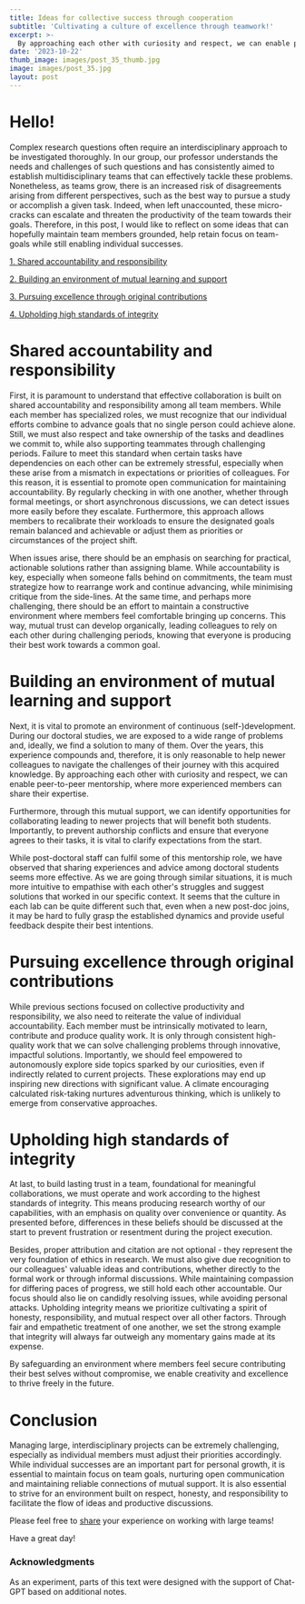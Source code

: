 ```yaml
---
title: Ideas for collective success through cooperation
subtitle: 'Cultivating a culture of excellence through teamwork!'
excerpt: >-
  By approaching each other with curiosity and respect, we can enable peer-to-peer mentorship, where more experienced members can share their expertise.
date: '2023-10-22'
thumb_image: images/post_35_thumb.jpg
image: images/post_35.jpg
layout: post
---
```



# Hello!

Complex research questions often require an interdisciplinary approach to be investigated thoroughly. In our group, our professor understands the needs and challenges of such questions and has consistently aimed to establish multidisciplinary teams that can effectively tackle these problems. Nonetheless, as teams grow, there is an increased risk of disagreements arising from different perspectives, such as the best way to pursue a study or accomplish a given task. Indeed, when left unaccounted, these micro-cracks can escalate and threaten the productivity of the team towards their goals. Therefore, in this post, I would like to reflect on some ideas that can hopefully maintain team members grounded, help retain focus on team-goals while still enabling individual successes.


[1. Shared accountability and responsibility](#accountability)

[2. Building an environment of mutual learning and support](#learning)

[3. Pursuing excellence through original contributions](#excellence)

[4. Upholding high standards of integrity](#integrity)


# <a name="accountability">Shared accountability and responsibility</a>

First, it is paramount to understand that effective collaboration is built on shared accountability and responsibility among all team members. While each member has specialized roles, we must recognize that our individual efforts combine to advance goals that no single person could achieve alone. Still, we must also respect and take ownership of the tasks and deadlines we commit to, while also supporting teammates through challenging periods. Failure to meet this standard when certain tasks have dependencies on each other can be extremely stressful, especially when these arise from a mismatch in expectations or priorities of colleagues. For this reason, it is essential to promote open communication for maintaining accountability. By regularly checking in with one another, whether through formal meetings, or short asynchronous discussions, we can detect issues more easily before they escalate. Furthermore, this approach allows members to recalibrate their workloads to ensure the designated goals remain balanced and achievable or adjust them as priorities or circumstances of the project shift.

When issues arise, there should be an emphasis on searching for practical, actionable solutions rather than assigning blame. While accountability is key, especially when someone falls behind on commitments, the team must strategize how to rearrange work and continue advancing, while minimising critique from the side-lines. At the same time, and perhaps more challenging, there should be an effort to maintain a constructive environment where members feel comfortable bringing up concerns. This way, mutual trust can develop organically, leading colleagues to rely on each other during challenging periods, knowing that everyone is producing their best work towards a common goal.


# <a name="learning">Building an environment of mutual learning and support</a>

Next, it is vital to promote an environment of continuous (self-)development. During our doctoral studies, we are exposed to a wide range of problems and, ideally, we find a solution to many of them. Over the years, this experience compounds and, therefore, it is only reasonable to help newer colleagues to navigate the challenges of their journey with this acquired knowledge. By approaching each other with curiosity and respect, we can enable peer-to-peer mentorship, where more experienced members can share their expertise.

Furthermore, through this mutual support, we can identify opportunities for collaborating leading to newer projects that will benefit both students. Importantly, to prevent authorship conflicts and ensure that everyone agrees to their tasks, it is vital to clarify expectations from the start.

While post-doctoral staff can fulfil some of this mentorship role, we have observed that sharing experiences and advice among doctoral students seems more effective. As we are going through similar situations, it is much more intuitive to empathise with each other's struggles and suggest solutions that worked in our specific context. It seems that the culture in each lab can be quite different such that, even when a new post-doc joins, it may be hard to fully grasp the established dynamics and provide useful feedback despite their best intentions.


# <a name="excellence">Pursuing excellence through original contributions</a>

While previous sections focused on collective productivity and responsibility, we also need to reiterate the value of individual accountability. Each member must be intrinsically motivated to learn, contribute and produce quality work. It is only through consistent high-quality work that we can solve challenging problems through innovative, impactful solutions. Importantly, we should feel empowered to autonomously explore side topics sparked by our curiosities, even if indirectly related to current projects. These explorations may end up inspiring new directions with significant value. A climate encouraging calculated risk-taking nurtures adventurous thinking, which is unlikely to emerge from conservative approaches.


# <a name="integrity">Upholding high standards of integrity</a>

At last, to build lasting trust in a team, foundational for meaningful collaborations, we must operate and work according to the highest standards of integrity. This means producing research worthy of our capabilities, with an emphasis on quality over convenience or quantity. As presented before, differences in these beliefs should be discussed at the start to prevent frustration or resentment during the project execution.

Besides, proper attribution and citation are not optional - they represent the very foundation of ethics in research. We must also give due recognition to our colleagues' valuable ideas and contributions, whether directly to the formal work or through informal discussions. While maintaining compassion for differing paces of progress, we still hold each other accountable. Our focus should also lie on candidly resolving issues, while avoiding personal attacks. Upholding integrity means we prioritize cultivating a spirit of honesty, responsibility, and mutual respect over all other factors. Through fair and empathetic treatment of one another, we set the strong example that integrity will always far outweigh any momentary gains made at its expense.

By safeguarding an environment where members feel secure contributing their best selves without compromise, we enable creativity and excellence to thrive freely in the future.


# Conclusion

Managing large, interdisciplinary projects can be extremely challenging, especially as individual members must adjust their priorities accordingly. While individual successes are an important part for personal growth, it is essential to maintain focus on team goals, nurturing open communication and maintaining reliable connections of mutual support. It is also essential to strive for an environment built on respect, honesty, and responsibility to facilitate the flow of ideas and productive discussions.

Please feel free to [share](https://twitter.com/_franciscomcm) your experience on working with large teams!

Have a great day!


### Acknowledgments

As an experiment, parts of this text were designed with the support of Chat-GPT based on additional notes.

